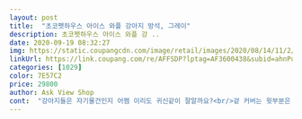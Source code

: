 ```yaml
---
layout: post 
title:  "초코펫하우스 아이스 와플 강아지 방석, 그레이" 
description: 초코펫하우스 아이스 와플 강 ..
date: 2020-09-19 08:32:27 
img: https://static.coupangcdn.com/image/retail/images/2020/08/14/11/2/a96bd9ca-ab42-44f5-93d3-b42d0d63e1ad.jpg 
linkUrl: https://link.coupang.com/re/AFFSDP?lptag=AF3600438&subid=ahnPublicAsk&pageKey=1694182660&itemId=2884288163&vendorItemId=71319425804&traceid=V0-113-8f3fd4b41214fdc2 
categories: [1029] 
color: 7E57C2 
price: 29800 
author: Ask View Shop 
cont:  "강아지들은 자기물건인지 어쩜 이리도 귀신같이 잘알까요?<br/>겉 커버는 윗부분은 인견? 옆테두리는 매쉬.<br/>.<br/> 왜 옆이 매쉬일까요? 딱히 매쉬일 필요가 없어 보이던데.<br/>.<br/> 바닥은 미끄럼방지로 되어 있어요.<br/><br/>계속 올라가겠다고.<br/>.<br/> ㅋ 침대옆에 놓아주자마자 취침모드로 변신하네요.<br/> 전에 산 방석도 그렇고 강아지 집도 그렇고 간식으로 처음에 적응시키고 잘 썼는데  요 와플방석은 암말안해도 바로 잘쓰네요.<br/> 강아지 눈에도 좋아보이는듯.<br/>.<br/><br/>그래도 분리해서 세탁하기도 좋을듯해요<br/>그리고 여름에는 일반 방석집은 더운지 안올라 가던데 ㅋ 잠시 있다 더워서 내려와서 바닥에서 자구요 ㅋㅋㅋ 그런데 이건 올라가 보더니 어? ㅋ 마음에 드는지 잘 앉아있고 누워있고 ㅋㅋㅋ 좋아해요덜 더워요<br/>나중에 커버도 더 살수있고 솜도 더 살수있으면 좋겠네요.<br/> 리플소재가 시원하다니 올여름 션하게 보내겠네요.<br/><br/>로켓배송인줄.<br/>.<br/> 어제시켰는데 토요일인데도 바로 왔네요.<br/><br/>말려있는 솜을 꺼내어 지퍼가 있어서 솜을 빼도 되지만 빵빵한게 좋아서요더 푹신할듯하고 손으로 눌러보니 부드럽게 솜이 푹 내려갔다가 손때면 부드럽게 올라오고 감촉이 좋았구요.<br/><br/>박스안에 들어있었고.<br/> 열어보니 안에 속(솜)이랑 겉(커버)가 따로 비닐안에 포장되어 있었어요.<br/> 그래서 비와도 상품이 훼손이 안되어 좋았구요<br/>방석을 펼치자마자 둥글게 말려있던솜이 부풀더니 풍성한 방석이 짜잔 완성되었네요.<br/><br/>배송 예상배송일에 도착했어요.<br/> 배송전 문자오고,배송후 문자와서  받기 수월했어요.<br/>  예상배송일 확인후 주문하면 될꺼 같아요<br/>상품<br/>색상도 깔끔  털빠짐 없이 깔끔  여름철엔 굿  사계절용으로도 집에서는 좋다고 생각해요 밖이 아니잖아요<br/>소형견 몸무게 5키로 나가는게 크기가 충분해요 ㅎㅎ<br/>소형견이면 소형으로 주문해도 크기가 적당하겠어요<br/>소형을 주문해서 혹시나 작으면 어쪄나 싶었는데  생각보다 크네요<br/>쓰다보면 금방 푹 꺼지는 느낌 드는 방석도 많은데 .<br/>.<br/> 오래 잘 사용할거 같아요.<br/> 가성비로는 최고의 방석입니다!  커버도 팔아주세요<br/>아쉬운건.<br/>.<br/>왜 옆에만 매쉬? ㅋㅋ<br/>이가격에 이만한 퀄리티라니 대만족입니다.<br/> 솜도 뺄수도있고 속방석의 가운데 들어간부분 때문에 더 편한거같네요.<br/><br/>좋은상품 감사해요^^<br/>좋은점은 방석집 같은 경우 잘못사면 털이 빠진다고 할까요.<br/>.<br/>버풀이 생기며 먼지같은 털 먹을까봐 신경쓰이고  아기도 같이 있어서 털이 날리고 빠질까봐 싫던데 이건 그런 걱정없구요 깔끔해서 넘 좋아요<br/>첫 느낌은 나.<br/>.<br/>소형 주문 했는데? 사이즈가 커 보인다.<br/>.<br/>였어요 ㅎ<br/>커버를 씌우고 손으로 눌러보니 정말 푸욱 들어갔다가 다시살아나고 대박!<br/>커버씌워보고 한번 빨려고 했으나 너무 잘 주무셔서 그냥 써야겠네요.<br/><br/>핑크 사용해보고 바로 하나 더 구매했어요.<br/> 벌써부터 더워져서 시원한 소재로 찾았고, 사람도 리플 이불 여름철에 많이 사용하는데 아이들도 조금은 시원하게 보낼 수 있겠다싶더라구요! 일반 면방석은 아이들 체온에 금방 뜨거워지는데 잘 있는거보니 괜찮은거 같아요.<br/> 푹신한거 너무 좋아하는데.<br/>.<br/> 바닥에 있는거보면 괜히 불쌍해보이고 그랬는데 맘에 드네요^^  우선 진드기 차단되는 솜이라 세균번식 이런거 걱정이 덜 되구요.<br/>.<br/> 솜도 푹신푹신 아이 감싸주고 탄탄하더라구요! 두툼하니 복원도 잘되고, 쉽게 꺼지는 솜은 아니라서 이게 젤 맘에 들어요.<br/><br/>" 
---
```

